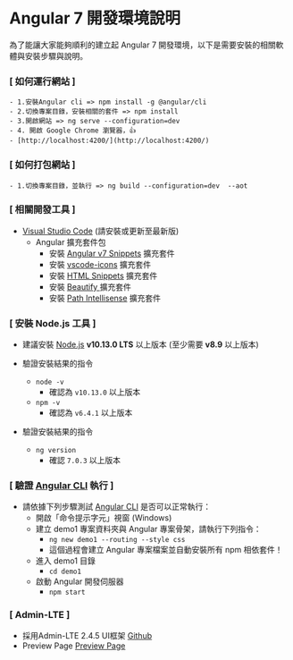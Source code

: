 # Angular 7 開發環境說明

為了能讓大家能夠順利的建立起 Angular 7 開發環境，以下是需要安裝的相關軟體與安裝步驟與說明。

### [ 如何運行網站 ]
	- 1.安裝Angular cli => npm install -g @angular/cli	
	- 2.切換專案目錄，安裝相關的套件 => npm install
	- 3.開啟網站 => ng serve --configuration=dev
	- 4. 開啟 Google Chrome 瀏覽器，👍
    - [http://localhost:4200/](http://localhost:4200/)	
###

### [ 如何打包網站 ]
	- 1.切換專案目錄，並執行 => ng build --configuration=dev	--aot

### [ 相關開發工具 ]

- [Visual Studio Code](https://code.visualstudio.com) (請安裝或更新至最新版)
  - Angular 擴充套件包
    - 安裝 [Angular v7 Snippets](https://marketplace.visualstudio.com/items?itemName=johnpapa.Angular2) 擴充套件
	- 安裝 [vscode-icons](https://marketplace.visualstudio.com/items?itemName=robertohuertasm.vscode-icons) 擴充套件
	- 安裝 [HTML Snippets](https://marketplace.visualstudio.com/items?itemName=abusaidm.html-snippets) 擴充套件
	- 安裝 [Beautify ](https://marketplace.visualstudio.com/items?itemName=HookyQR.beautify) 擴充套件
	- 安裝 [Path Intellisense](https://marketplace.visualstudio.com/items?itemName=christian-kohler.path-intellisense) 擴充套件
      
	
### [ 安裝 Node.js 工具 ]

- 建議安裝 [Node.js](https://nodejs.org/) **v10.13.0 LTS** 以上版本 (至少需要 **v8.9** 以上版本)  
- 驗證安裝結果的指令
  - `node -v`
    - 確認為 `v10.13.0` 以上版本
  - `npm -v`
    - 確認為 `v6.4.1` 以上版本

- 驗證安裝結果的指令
  - `ng version`
    - 確認 `7.0.3` 以上版本

### [ 驗證 [Angular CLI](https://cli.angular.io/) 執行 ]

- 請依據下列步驟測試 [Angular CLI](https://cli.angular.io/) 是否可以正常執行：
    - 開啟「命令提示字元」視窗 (Windows)
    - 建立 demo1 專案資料夾與 Angular 專案骨架，請執行下列指令：
        - `ng new demo1 --routing --style css`
        - 這個過程會建立 Angular 專案檔案並自動安裝所有 npm 相依套件！
    - 進入 demo1 目錄
        - `cd demo1`
    - 啟動 Angular 開發伺服器
        - `npm start`


### [ Admin-LTE ]
 - 採用Admin-LTE 2.4.5 UI框架 [Github](https://github.com/almasaeed2010/AdminLTE/releases) 
 - Preview Page [Preview Page](https://adminlte.io/themes/AdminLTE/index2.html)	

